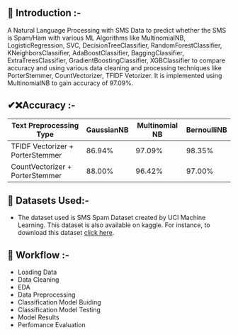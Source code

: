 ## 📌<b> Introduction :- </b>

A Natural Language Processing with SMS Data to predict whether the SMS is Spam/Ham with various ML Algorithms like 
MultinomialNB, LogisticRegression, SVC, DecisionTreeClassifier, RandomForestClassifier, KNeighborsClassifier, AdaBoostClassifier, BaggingClassifier, ExtraTreesClassifier, GradientBoostingClassifier, XGBClassifier to compare accuracy and using various data cleaning and processing techniques like 
PorterStemmer, CountVectorizer, TFIDF Vetorizer. It is implemented using MultinomialNB to gain accuracy of 97.09%.

## ✔❌Accuracy :-
| Text Preprocessing Type              | GaussianNB | Multinomial NB | BernoulliNB | 
|--------------------------------------|------------|----------------|-------------|
| TFIDF Vectorizer + PorterStemmer     | 86.94%     | 97.09%         | 98.35%      |
| CountVectorizer + PorterStemmer      | 88.00%     | 96.42%         | 97.00%      |

## 🏁 Datasets Used:-
* The dataset used is SMS Spam Dataset created by UCI Machine Learning. This dataset is also available on kaggle. For instance, to download this dataset [click here](https://www.kaggle.com/uciml/sms-spam-collection-dataset/download).

## 📎 Workflow :-
- Loading Data
- Data Cleaning
- EDA
- Data Preprocessing
- Classification Model Buiding
- Classification Model Testing 
- Model Results
- Perfomance Evaluation
